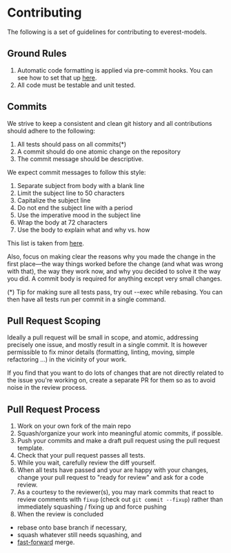 # Contributing

The following is a set of guidelines for contributing to everest-models.

## Ground Rules

1. Automatic code formatting is applied via pre-commit hooks. You
   can see how to set that up [here](https://pre-commit.com/).
1. All code must be testable and unit tested.

## Commits

We strive to keep a consistent and clean git history and all contributions should adhere to the following:

1. All tests should pass on all commits(*)
1. A commit should do one atomic change on the repository
1. The commit message should be descriptive.

We expect commit messages to follow this style:

1. Separate subject from body with a blank line
1. Limit the subject line to 50 characters
1. Capitalize the subject line
1. Do not end the subject line with a period
1. Use the imperative mood in the subject line
1. Wrap the body at 72 characters
1. Use the body to explain what and why vs. how

This list is taken from [here](https://chris.beams.io/posts/git-commit/).

Also, focus on making clear the reasons why you made the change in the first
place—the way things worked before the change (and what was wrong with that),
the way they work now, and why you decided to solve it the way you did. A
commit body is required for anything except very small changes.

(*) Tip for making sure all tests pass, try out --exec while rebasing. You
can then have all tests run per commit in a single command.

## Pull Request Scoping

Ideally a pull request will be small in scope, and atomic, addressing precisely
one issue, and mostly result in a single commit. It is however permissible to
fix minor details (formatting, linting, moving, simple refactoring ...) in the
vicinity of your work.

If you find that you want to do lots of changes that are not directly related
to the issue you're working on, create a separate PR for them so as to avoid
noise in the review process.

## Pull Request Process

1. Work on your own fork of the main repo
1. Squash/organize your work into meaningful atomic commits, if possible.
1. Push your commits and make a draft pull request using the pull request template.
1. Check that your pull request passes all tests.
1. While you wait, carefully review the diff yourself.
1. When all tests have passed and your are happy with your changes, change your
   pull request to "ready for review" and ask for a code review.
1. As a courtesy to the reviewer(s), you may mark commits that react to review
   comments with `fixup` (check out `git commit --fixup`) rather than
   immediately squashing / fixing up and force pushing
1. When the review is concluded
  * rebase onto base branch if necessary,
  * squash whatever still needs squashing, and
  * [fast-forward](https://docs.github.com/en/repositories/configuring-branches-and-merges-in-your-repository/defining-the-mergeability-of-pull-requests/about-protected-branches#require-linear-history) merge.
